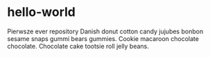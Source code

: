 # hello-world
Pierwsze ever repository
Danish donut cotton candy jujubes bonbon sesame snaps gummi bears gummies. Cookie macaroon chocolate chocolate. Chocolate cake tootsie roll jelly beans.
